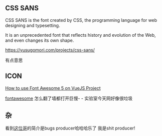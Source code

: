 ## CSS SANS

CSS SANS is the font created by CSS, the programming language for web designing and typesetting.

It is an unprecedented font that reflects history and evolution of the Web, and even changes its own shape.

https://yusugomori.com/projects/css-sans/

有点意思

## ICON
[How to use Font Awesome 5 on VueJS Project](https://medium.com/front-end-weekly/how-to-use-fon-awesome-5-on-vuejs-project-ff0f28310821)

[fontawesome](https://fontawesome.com/) 怎么翻了墙都打开巨慢- - 实验室今天网好像很垃圾

## 杂
看到[这位哥](https://github.com/ittus)的简介是bugs producer哈哈哈乐了
我是shit producer!

